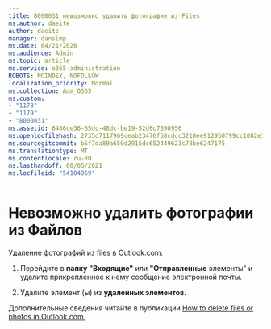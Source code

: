 ```yaml
---
title: 8000031 невозможно удалить фотографии из Files
ms.author: daeite
author: daeite
manager: dansimp
ms.date: 04/21/2020
ms.audience: Admin
ms.topic: article
ms.service: o365-administration
ROBOTS: NOINDEX, NOFOLLOW
localization_priority: Normal
ms.collection: Adm_O365
ms.custom:
- "1178"
- "1179"
- "8000031"
ms.assetid: 6486ce36-65dc-48dc-be19-52d6c7890956
ms.openlocfilehash: 2735d7117969ceab23476f58cdcc3210ee912950799cc1082e151bff6bf692d0
ms.sourcegitcommit: b5f7da89a650d2915dc652449623c78be6247175
ms.translationtype: MT
ms.contentlocale: ru-RU
ms.lasthandoff: 08/05/2021
ms.locfileid: "54104969"
---
```

# <a name="unable-to-delete-photos-from-files"></a>Невозможно удалить фотографии из Файлов

Удаление фотографий из files в Outlook.com:
  
1. Перейдите в **папку "Входящие"** или **"Отправленные** элементы" и удалите прикрепленное к нему сообщение электронной почты.

2. Удалите элемент (ы) из **удаленных элементов.**

Дополнительные сведения читайте в публикации [How to delete files or photos in Outlook.com.](https://support.office.com/article/bae0531f-040f-4c42-90b9-786ca718c16d.aspx)
  